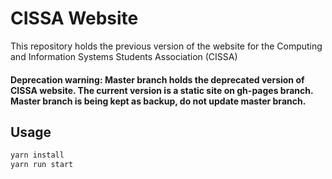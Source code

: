 # CISSA Website

This repository holds the previous version of the website
for the Computing and Information Systems Students Association (CISSA)

#### Deprecation warning: Master branch holds the deprecated version of CISSA website. The current version is a static site on gh-pages branch. Master branch is being kept as backup, do not update master branch.

## Usage

``` sh
yarn install
yarn run start
```
